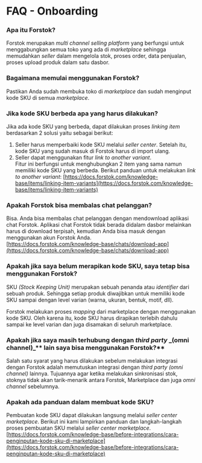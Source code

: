 # FAQ - Onboarding

### Apa itu Forstok?

Forstok merupakan _multi channel selling platform_ yang berfungsi untuk menggabungkan semua toko yang ada di _marketplace_ sehingga memudahkan _seller_ dalam mengelola stok, proses order, data penjualan, proses upload produk dalam satu dasbor.

### Bagaimana memulai menggunakan Forstok?

Pastikan Anda sudah membuka toko di _marketplace_ dan sudah menginput kode SKU di semua _marketplace_.

### Jika kode SKU berbeda apa yang harus dilakukan?

Jika ada kode SKU yang berbeda, dapat dilakukan proses _linking item_ berdasarkan 2 solusi yaitu sebagai berikut:&#x20;

1. Seller harus memperbaiki kode SKU melalui _seller center_. Setelah itu, kode SKU yang sudah masuk di Forstok harus di import ulang.
2. Seller dapat menggunakan fitur _link to another variant_.\
   Fitur ini berfungsi untuk menghubungkan 2 item yang sama namun memiliki kode SKU yang berbeda. Berikut panduan untuk melakukan _link to another variant_: [https://docs.forstok.com/knowledge-base/items/linking-item-variants](https://docs.forstok.com/knowledge-base/items/linking-item-variants)

### Apakah Forstok bisa membalas chat pelanggan?

Bisa. Anda bisa membalas chat pelanggan dengan mendownload aplikasi chat Forstok. Aplikasi chat Forstok tidak berada didalam dasbor melainkan harus di download terpisah, kemudian Anda bisa masuk dengan menggunakan akun Forstok Anda.\
[https://docs.forstok.com/knowledge-base/chats/download-app](https://docs.forstok.com/knowledge-base/chats/download-app)

### **Apakah jika saya belum merapikan kode SKU, saya tetap bisa menggunakan Forstok?**

SKU _(Stock Keeping Unit)_ merupakan sebuah penanda atau _identifier_ dari sebuah produk. Sehingga setiap produk diwajibkan untuk memiliki kode SKU sampai dengan level varian (warna, ukuran, bentuk, motif, dll).

Forstok melakukan proses _mapping_ dari marketplace dengan menggunakan kode SKU. Oleh karena itu, kode SKU harus dirapikan terlebih dahulu sampai ke level varian dan juga disamakan di seluruh marketplace.

### **Apakah jika saya masih terhubung dengan **_**third party**_**  **_**(omni channel)**_** lain saya bisa menggunakan Forstok?**

Salah satu syarat yang harus dilakukan sebelum melakukan integrasi dengan Forstok adalah memutuskan integrasi dengan _third party (omni channel)_ lainnya. Tujuannya agar ketika melakukan sinkronisasi stok, stoknya tidak akan tarik-menarik antara Forstok, Marketplace dan juga _omni channel_ sebelumnya.

### **Apakah ada panduan dalam membuat kode SKU?**

Pembuatan kode SKU dapat dilakukan langsung melalui _seller center marketplace_. Berikut ini kami lampirkan panduan dan langkah-langkah proses pembuatan SKU melalui _seller center marketplace_.\
[https://docs.forstok.com/knowledge-base/before-integrations/cara-penginputan-kode-sku-di-marketplace](https://docs.forstok.com/knowledge-base/before-integrations/cara-penginputan-kode-sku-di-marketplace)

